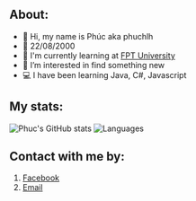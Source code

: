 ## About:
- 👋 Hi, my name is Phúc aka phuchlh
- 🎂 22/08/2000
- 🏫 I'm currently learning at [FPT University](https://www.facebook.com/FPTU.HCM)
- 👀 I’m interested in find something new
- 💻 I have been learning Java, C#, Javascript

## My stats:
![Phuc's GitHub stats](https://github-readme-stats.vercel.app/api?username=phuchlh&show_icons=true&theme=blueberry&hide_border=true)    ![Languages](https://github-readme-stats.vercel.app/api/top-langs/?username=phuchlh&layout=compact&theme=blueberry&hide_border=true)




## Contact with me by:
1. [Facebook](https://facebook.com/hongphuc.huynhle.1)
2. [Email](mailto:phuchlh.job@gmail.com)
